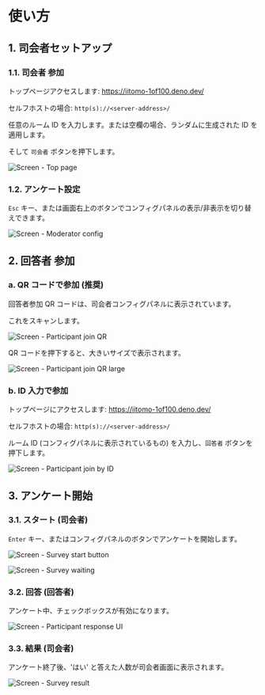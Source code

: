 # 使い方

## 1. 司会者セットアップ

### 1.1. 司会者 参加

トップページアクセスします: <https://iitomo-1of100.deno.dev/>

セルフホストの場合: `http(s)://<server-address>/`

任意のルーム ID を入力します。または空欄の場合、ランダムに生成された ID を適用します。

そして `司会者` ボタンを押下します。

![Screen - Top page](./images-ja/1-moderator-join.webp)

### 1.2. アンケート設定

`Esc` キー、または画面右上のボタンでコンフィグパネルの表示/非表示を切り替えできます。

![Screen - Moderator config](./images-ja/2-moderator-config.webp)

## 2. 回答者 参加

### a. QR コードで参加 (推奨)

回答者参加 QR コードは、司会者コンフィグパネルに表示されています。

これをスキャンします。

![Screen - Participant join QR](./images-ja/3-participant-join-qr.webp)

QR コードを押下すると、大きいサイズで表示されます。

![Screen - Participant join QR large](./images-ja/3-participant-join-qr-large.webp)

### b. ID 入力で参加

トップページにアクセスします: <https://iitomo-1of100.deno.dev/>

セルフホストの場合: `http(s)://<server-address>/`

ルーム ID (コンフィグパネルに表示されているもの) を入力し、`回答者` ボタンを押下します。

![Screen - Participant join by ID](./images-ja/3-participant-join-id.webp)

## 3. アンケート開始

### 3.1. スタート (司会者)

`Enter` キー、またはコンフィグパネルのボタンでアンケートを開始します。

![Screen - Survey start button](./images-ja/4-survey-start.webp)

![Screen - Survey waiting](./images-ja/4-survey-waiting.gif)

### 3.2. 回答 (回答者)

アンケート中、チェックボックスが有効になります。

![Screen - Participant response UI](./images-ja/4-survey-participant.webp)

### 3.3. 結果 (司会者)

アンケート終了後、'はい' と答えた人数が司会者画面に表示されます。

![Screen - Survey result](./images-ja/4-survey-result.webp)
